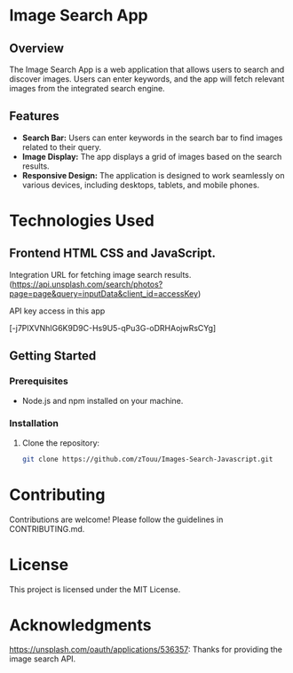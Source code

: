 # Image Search App

## Overview

The Image Search App is a web application that allows users to search and discover images. Users can enter keywords, and the app will fetch relevant images from the integrated search engine.

## Features

- **Search Bar:** Users can enter keywords in the search bar to find images related to their query.
- **Image Display:** The app displays a grid of images based on the search results.
- **Responsive Design:** The application is designed to work seamlessly on various devices, including desktops, tablets, and mobile phones.

# Technologies Used

## Frontend HTML CSS and JavaScript.

Integration URL for fetching image search results.(https://api.unsplash.com/search/photos?page=page&query=inputData&client_id=accessKey)

API key access in this app

[-j7PlXVNhIG6K9D9C-Hs9U5-qPu3G-oDRHAojwRsCYg]

## Getting Started

### Prerequisites

- Node.js and npm installed on your machine.

### Installation

1. Clone the repository:

   ```bash
   git clone https://github.com/zTouu/Images-Search-Javascript.git

# Contributing

Contributions are welcome! Please follow the guidelines in CONTRIBUTING.md.

# License
This project is licensed under the MIT License.

# Acknowledgments
https://unsplash.com/oauth/applications/536357: Thanks for providing the image search API.